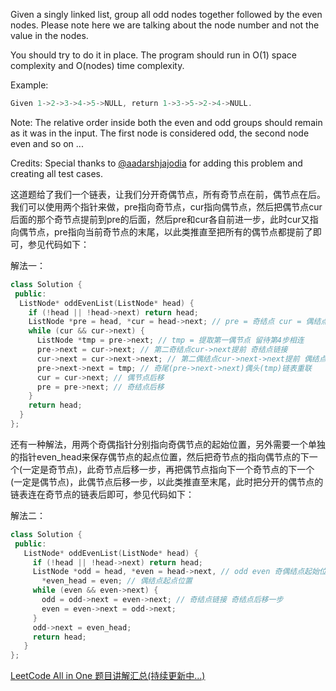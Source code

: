 Given a singly linked list, group all odd nodes together followed by the even nodes. Please note here we are talking about the node number and not the value in the nodes.

You should try to do it in place. The program should run in O(1) space complexity and O(nodes) time complexity.

Example:

```cpp
Given 1->2->3->4->5->NULL, return 1->3->5->2->4->NULL.
```

Note: The relative order inside both the even and odd groups should remain as it was in the input. The first node is considered odd, the second node even and so on ...

Credits: Special thanks to [@aadarshjajodia](https://leetcode.com/discuss/user/aadarshjajodia) for adding this problem and creating all test cases.

这道题给了我们一个链表，让我们分开奇偶节点，所有奇节点在前，偶节点在后。我们可以使用两个指针来做，pre指向奇节点，cur指向偶节点，然后把偶节点cur后面的那个奇节点提前到pre的后面，然后pre和cur各自前进一步，此时cur又指向偶节点，pre指向当前奇节点的末尾，以此类推直至把所有的偶节点都提前了即可，参见代码如下：

解法一：

```cpp
class Solution {
 public:
  ListNode* oddEvenList(ListNode* head) {
    if (!head || !head->next) return head;
    ListNode *pre = head, *cur = head->next; // pre = 奇结点 cur = 偶结点
    while (cur && cur->next) {
      ListNode *tmp = pre->next; // tmp = 提取第一偶节点 留待第4步相连
      pre->next = cur->next; // 第二奇结点cur->next提前 奇结点链接
      cur->next = cur->next->next; // 第二偶结点cur->next->next提前 偶结点链接
      pre->next->next = tmp; // 奇尾(pre->next->next)偶头(tmp)链表重联
      cur = cur->next; // 偶节点后移
      pre = pre->next; // 奇结点后移
    }
    return head;
  }
};
```

还有一种解法，用两个奇偶指针分别指向奇偶节点的起始位置，另外需要一个单独的指针even_head来保存偶节点的起点位置，然后把奇节点的指向偶节点的下一个(一定是奇节点)，此奇节点后移一步，再把偶节点指向下一个奇节点的下一个(一定是偶节点)，此偶节点后移一步，以此类推直至末尾，此时把分开的偶节点的链表连在奇节点的链表后即可，参见代码如下：

解法二：

```cpp
class Solution {
 public:
   ListNode* oddEvenList(ListNode* head) {
     if (!head || !head->next) return head;
     ListNode *odd = head, *even = head->next, // odd even 奇偶结点起始位
       *even_head = even; // 偶结点起点位置
     while (even && even->next) {
       odd = odd->next = even->next; // 奇结点链接 奇结点后移一步
       even = even->next = odd->next;
     }
     odd->next = even_head;
     return head;
   }
};
```

[LeetCode All in One 题目讲解汇总(持续更新中...)](http://www.cnblogs.com/grandyang/p/4606334.html)